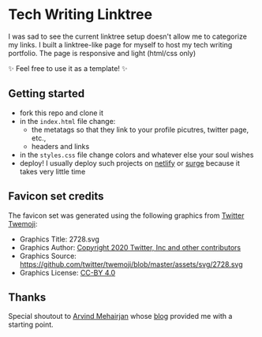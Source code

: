 # Tech Writing Linktree

I was sad to see the current linktree setup doesn't allow me to categorize my links. I built a linktree-like page for myself to host my tech writing portfolio. The page is responsive and light (html/css only)

✨ Feel free to use it as a template! ✨

## Getting started

- fork this repo and clone it
- in the `index.html` file change:
  - the metatags so that they link to your profile picutres, twitter page, etc.,
  - headers and links
- in the `styles.css` file change colors and whatever else your soul wishes
- deploy! I usually deploy such projects on [netlify](netlify.com) or [surge](surge.sh) because it takes very little time

## Favicon set credits

The favicon set was generated using the following graphics from [Twitter Twemoji](https://favicon.io/emoji-favicons/):

- Graphics Title: 2728.svg
- Graphics Author: [Copyright 2020 Twitter, Inc and other contributors](https://github.com/twitter/twemoji)
- Graphics Source: <https://github.com/twitter/twemoji/blob/master/assets/svg/2728.svg>
- Graphics License: [CC-BY 4.0](https://creativecommons.org/licenses/by/4.0/)

## Thanks

Special shoutout to [Arvind Mehairjan](https://dev.to/arvindmehairjan) whose [blog](https://dev.to/arvindmehairjan/how-to-build-a-custom-linktree-page-with-html-css-for-beginners-44i3) provided me with a starting point.